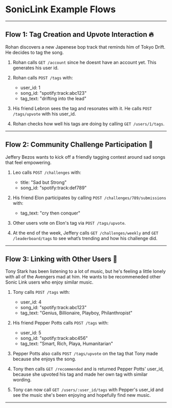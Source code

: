 # SonicLink Example Flows

---

## Flow 1: Tag Creation and Upvote Interaction 🔥

Rohan discovers a new Japenese bop track that reminds him of Tokyo Drift. He decides to tag the song.

1. Rohan calls `GET /account` since he doesnt have an account yet. This generates his user id.

2. Rohan calls `POST /tags` with:
   - user_id: 1
   - song_id: "spotify:track:abc123"
   - tag_text: "drifting into the lead"

3. His friend Lebron sees the tag and resonates with it. He calls `POST /tags/upvote` with his user_id.

4. Rohan checks how well his tags are doing by calling `GET /users/1/tags`.

---

## Flow 2: Community Challenge Participation 🎯

Jeffery Bezos wants to kick off a friendly tagging contest around sad songs that feel empowering.

1. Leo calls `POST /challenges` with:
   - title: "Sad but Strong"
   - song_id: "spotify:track:def789"

2. His friend Elon participates by calling `POST /challenges/789/submissions` with:
   - tag_text: "cry then conquer"

3. Other users vote on Elon's tag via `POST /tags/upvote`.

4. At the end of the week, Jeffery calls `GET /challenges/weekly` and `GET /leaderboard/tags` to see what’s trending and how his challenge did.

---
## Flow 3: Linking with Other Users 👯

Tony Stark has been listening to a lot of music, but he's feeling a little lonely with all of the Avengers mad at him. He wants to be recommeneded other Sonic Link users who enjoy similar music.

1. Tony calls `POST /tags` with:
   - user_id: 4
   - song_id: "spotify:track:abc123"
   - tag_text: "Genius, Billionaire, Playboy, Philanthropist"

2. His friend Pepper Potts calls `POST /tags` with:
   - user_id: 5
   - song_id: "spotify:track:abc456"
   - tag_text: "Smart, Rich, Playa, Humanitarian"

3. Pepper Potts also calls `POST /tags/upvote` on the tag that Tony made because she enjoys the song.

4. Tony then calls `GET /recommended` and is returned Pepper Potts' user_id, because she upvoted his tag and made her own tag with similar wording.

5. Tony can now call  `GET /users/:user_id/tags` with Pepper's user_id and see the music she's been enjoying and hopefully find new music.

---
